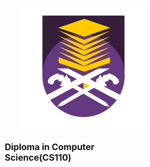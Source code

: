 <p align="center">
  <img alt="uitm" src="./asset/uitm.png">
</p>

# Diploma in Computer Science(CS110)
